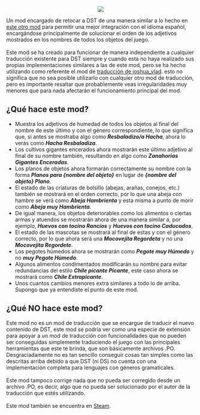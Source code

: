 <p align='center'>
  <img src='https://steamuserimages-a.akamaihd.net/ugc/2033987198183785888/A7816B40801F52F172E3EDDEB9725EC3BCD9F143/?imw=5000&imh=5000&ima=fit&impolicy=Letterbox&imcolor=%23000000&letterbox=false'>
</p>
Un mod encargado de retocar a DST de una manera similar a lo hecho en <a href='https://steamcommunity.com/sharedfiles/filedetails/?id=1415109484'>este otro mod</a> para permitir una mejor integración con el idioma español, encargándose principalmente de solucionar el orden de los adjetivos mostrados en los nombres de todos los objetos del juego.
<br><br>
Este mod se ha creado para funcionar de manera independiente a cualquier traducción existente para DST siempre y cuando esta no haya realizado sus propias implementaciones similares a las de este mod, pero se ha hecho utilizando como referente el mod de <a href='https://steamcommunity.com/sharedfiles/filedetails/?id=1098843500'>traducción de joshua_vlad</a>. esto no significa que no sea posible utilizarlo con cualquier otro mod de traducción, pero es importante resaltar que probablemente veas irregularidades muy menores que para nada afectarán el funcionamiento principal del mod.

## ¿Qué hace este mod?
- Muestra los adjetivos de humedad de todos los objetos al final del nombre de este último y con el género correspondiente, lo que significa que, si antes se mostraba algo como **_Resbaladizo/a Hacha_**, ahora lo verás como **_Hacha Resbaladiza_**.
- Los cultivos gigantes encerados ahora mostrarán este último adjetivo al final de su nombre también, resultando en algo como **_Zanahorias Gigantes Enceradas_**.
- Los planos de objetos ahora formarán correctamente su nombre con la forma **_Planos para {nombre del objeto}_** en lugar de **_{nombre del objeto} Plano_**.
- El estado de las criaturas de bolsillo (abejas, arañas, conejos, etc.) también se mostrará en el orden correcto, por lo que una abeja con hambre se verá como **_Abeja Hambrienta_** y esta misma a punto de morir como **_Abeja muy Hambrienta_**.
- De igual manera, los objetos deteriorables como los alimentos o ciertas armas y atuendos se mostrarán ahora de una manera similar a, por ejemplo, **_Huevos con tocino Rancios_** y **_Huevos con tocino Caducados_**.
- El estado de las mascotas se mostrará al final de estas y con el género correcto, por lo que ahora será una **_Mocovejita Regordeta_** y no una **_Mocovejita Regordete_**.
- Los pegotes húmedos ahora se mostrarán como **_Pegote muy Húmedo_** y no **_muy Pegote Húmedo_**.
- Algunos alimentos condimentados modificarán su nombre para evitar redundancias del estilo **_Chile picante Picante_**, este caso ahora se mostrará como **_Chile Extrapicante_**.
- Unos cuantos cambios menores extra similares a todo lo de arriba. Supongo que ya entendiste el punto de este mod.

## ¿Qué NO hace este mod?
Este mod no es un mod de traducción que se encargue de traducir el nuevo contenido de DST, este mod se podría ver como una especie de extensión para apoyar a un mod de traducción con funcionalidades que no pueden ser conseguidas simplemente traduciendo el juego con las principales herramientas que este te brinda, que son básicamente archivos .PO. Desgraciadamente no es tan sencillo conseguir cosas tan simples como las descritas arriba debido a que DST (ni DS) no cuenta con una implementación completa para lenguajes con géneros gramaticales.
<br><br>
Este mod tampoco corrige nada que no pueda ser corregido desde un archivo .PO, es decir, algo que no pueda ser solucionado por el autor de la traducción que estés utilizando.
<br><br>
Este mod también se encuentra en [Steam](https://steamcommunity.com/sharedfiles/filedetails/?id=3000573002).
